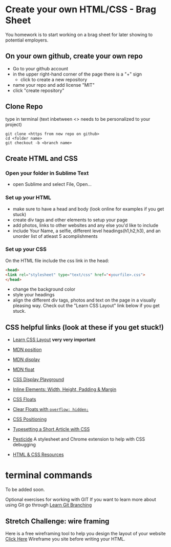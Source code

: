# Create your own HTML/CSS - Brag Sheet

You homework is to start working on a brag sheet for later showing to potential employers.

## On your own github, create your own repo

- Go to your github account
- in the upper right-hand corner of the page there is a "+" sign
  - click to create a new repository
- name your repo and add license "MIT"
- click "create repository"

## Clone Repo

type in terminal (text inbetween <> needs to be personalized to your project)

```
git clone <https from new repo on github>
cd <folder name>
git checkout -b <branch name>
```

## Create HTML and CSS

### Open your folder in Sublime Text
 - open Sublime and select File, Open...

### Set up your HTML
- make sure to have a head and body (look online for examples if you get stuck)
- create div tags and other elements to setup your page
- add photos, links to other websites and any else you'd like to include
- include Your Name, a selfie, different level headings(h1,h2,h3), and an unorder list of atleast 5 acomplishments

### Set up your CSS

On the HTML file include the css link in the head:

```HTML
<head>
<link rel="stylesheet" type="text/css" href="<yourfile>.css">
</head>
```

- change the background color
- style your headings
- align the different div tags, photos and text on the page in a visually pleasing way. Check out the "Learn CSS Layout" link below if you get stuck.

## CSS helpful links (look at these if you get stuck!)

- [Learn CSS Layout](http://learnlayout.com) **very very important**

- [MDN position](https://developer.mozilla.org/en-US/docs/Web/CSS/position)
- [MDN display](https://developer.mozilla.org/en-US/docs/Web/CSS/display)
- [MDN float](https://developer.mozilla.org/en-US/docs/Web/CSS/float)
- [CSS Display Playground](http://quirksmode.org/css/css2/display.html#link9)
- [Inline Elements: Width, Height, Padding & Margin](http://www.maxdesign.com.au/articles/inline/)
- [CSS Floats](http://alistapart.com/article/css-floats-101)
- [Clear Floats with `overflow: hidden;`](http://colinaarts.com/articles/the-magic-of-overflow-hidden/)
- [CSS Positioning](http://alistapart.com/article/css-positioning-101)
- [Typesetting a Short Article with CSS](https://medium.com/designed-thought/99033116fe92)
- [Pesticide](http://pesticide.io/) A stylesheet and Chrome extension to help with CSS debugging
- [HTML & CSS Resources](https://gist.github.com/jenmyers/a6bb9ea6233c6c5a9edb)

# terminal commands

To be added soon.

Optional exercises for working with GIT
If you want to learn more about using Git go through [Learn Git Branching](http://pcottle.github.io/learnGitBranching/)

## Stretch Challenge: wire framing

Here is a free wireframing tool to help you design the layout of your website [Click Here](https://wireframe.cc/)
Wireframe you site before writing your HTML.
